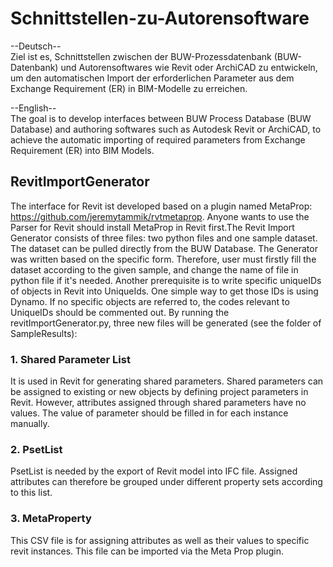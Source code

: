 # Schnittstellen-zu-Autorensoftware

--Deutsch--<br />
Ziel ist es, Schnittstellen zwischen der BUW-Prozessdatenbank (BUW-Datenbank) und Autorensoftwares wie Revit oder ArchiCAD zu entwickeln, um den automatischen Import der erforderlichen Parameter aus dem Exchange Requirement (ER) in BIM-Modelle zu erreichen.


--English--<br />
The goal is to develop interfaces between BUW Process Database (BUW Database) and authoring softwares such as Autodesk Revit or ArchiCAD, to achieve the automatic importing of required parameters from Exchange Requirement (ER) into BIM Models. 


## RevitImportGenerator

The interface for Revit ist developed based on a plugin named MetaProp: https://github.com/jeremytammik/rvtmetaprop. Anyone wants to use the Parser for Revit should install MetaProp in Revit first.The Revit Import Generator consists of three files: two python files and one sample dataset. The dataset can be pulled directly from the BUW Database. The Generator was written based on the specific form. Therefore, user must firstly fill the dataset according to the given sample, and change the name of file in python file if it's needed. Another prerequisite is to write specific uniqueIDs of objects in Revit into UniqueIds. One simple way to get those IDs is using Dynamo. If no specific objects are referred to, the codes relevant to UniqueIDs should be commented out. By running the revitImportGenerator.py, three new files will be generated (see the folder of SampleResults): <br />

### 1. Shared Parameter List<br />
It is used in Revit for generating shared parameters. Shared parameters can be assigned to existing or new objects by defining project parameters in Revit. However, attributes assigned through shared parameters have no values. The value of parameter should be filled in for each instance manually.<br />

### 2. PsetList<br />
PsetList is needed by the export of Revit model into IFC file. Assigned attributes can therefore be grouped under different property sets according to this list.<br />

### 3. MetaProperty<br />
This CSV file is for assigning attributes as well as their values to specific revit instances. This file can be imported via the Meta Prop plugin.

